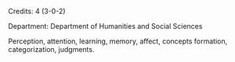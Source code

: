 Credits: 4 (3-0-2)

Department: Department of Humanities and Social Sciences

Perception, attention, learning, memory, affect, concepts formation, categorization, judgments.
